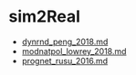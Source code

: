 # sim2Real
* [dynrnd_peng_2018.md](dynrnd_peng_2018.md)
* [modnatpol_lowrey_2018.md](modnatpol_lowrey_2018.md)
* [prognet_rusu_2016.md](prognet_rusu_2016.md)
